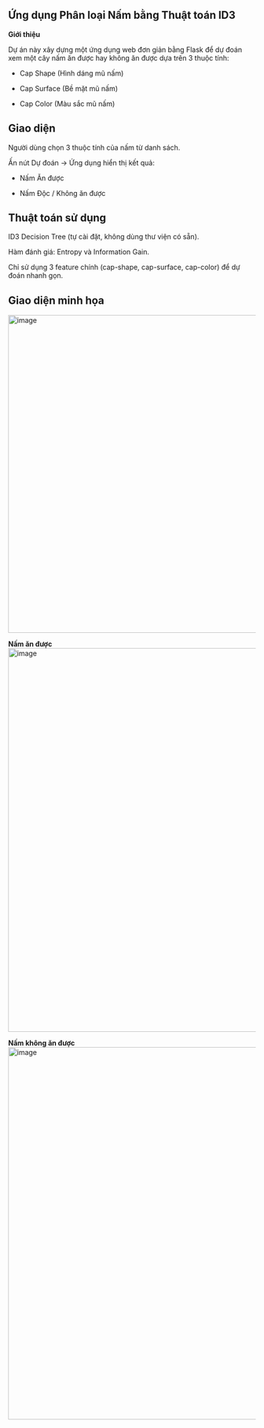 ## Ứng dụng Phân loại Nấm bằng Thuật toán ID3 ##
**Giới thiệu**

Dự án này xây dựng một ứng dụng web đơn giản bằng Flask để dự đoán xem một cây nấm ăn được hay không ăn được dựa trên 3 thuộc tính:

- Cap Shape (Hình dáng mũ nấm)

- Cap Surface (Bề mặt mũ nấm)

- Cap Color (Màu sắc mũ nấm)

## Giao diện ## 

Người dùng chọn 3 thuộc tính của nấm từ danh sách.

Ấn nút Dự đoán → Ứng dụng hiển thị kết quả:

- Nấm Ăn được

- Nấm Độc / Không ăn được

## Thuật toán sử dụng

ID3 Decision Tree (tự cài đặt, không dùng thư viện có sẵn).

Hàm đánh giá: Entropy và Information Gain.

Chỉ sử dụng 3 feature chính (cap-shape, cap-surface, cap-color) để dự đoán nhanh gọn.

## Giao diện minh họa
<img width="1783" height="646" alt="image" src="https://github.com/user-attachments/assets/967a6679-6507-481b-a067-811c2f9af8f1" />

**Nấm ăn được**
<img width="1746" height="780" alt="image" src="https://github.com/user-attachments/assets/8702f5c0-8a7c-4cca-9ac4-f11ac37e5f02" />

**Nấm không ăn được**
<img width="1761" height="757" alt="image" src="https://github.com/user-attachments/assets/1d708325-673f-484b-a22f-bcac8cbd0009" />

